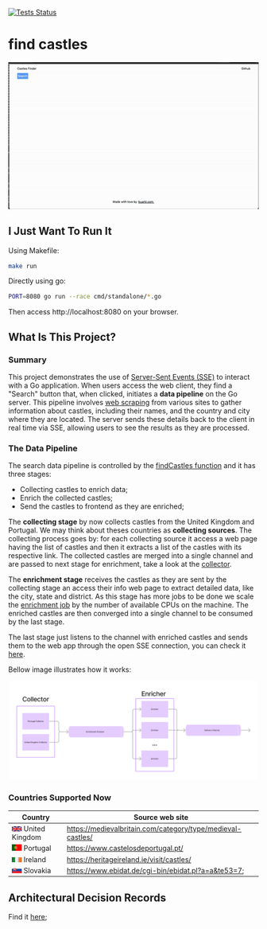[![Tests Status](https://github.com/buarki/find-castles/workflows/tests/badge.svg)](https://github.com/buarki/find-castles/actions)

# find castles

<img src="./docs/find-castles.gif" alt="app running"/>


## I Just Want To Run It

Using Makefile:

```sh
make run
```

Directly using go:

```sh
PORT=8080 go run --race cmd/standalone/*.go
```

Then access http://localhost:8080 on your browser.


## What Is This Project?

### Summary
This project demonstrates the use of [Server-Sent Events (SSE)](https://developer.mozilla.org/en-US/docs/Web/API/Server-sent_events/Using_server-sent_events) to interact with a Go application. When users access the web client, they find a "Search" button that, when clicked, initiates a **data pipeline** on the Go server. This pipeline involves [web scraping](https://www.imperva.com/learn/application-security/web-scraping-attack/#:~:text=Web%20scraping%20is%20the%20process,replicate%20entire%20website%20content%20elsewhere.) from various sites to gather information about castles, including their names, and the country and city where they are located. The server sends these details back to the client in real time via SSE, allowing users to see the results as they are processed.

### The Data Pipeline

The search data pipeline is controlled by the [findCastles function](./cmd/find_castles.go) and it has three stages:
- Collecting castles to enrich data;
- Enrich the collected castles;
- Send the castles to frontend as they are enriched;

The **collecting stage** by now collects castles from the United Kingdom and Portugal. We may think about theses countries as **collecting sources**. The collecting process goes by: for each collecting source it access a web page having the list of castles and then it extracts a list of the castles with its respective link. The collected castles are merged into a single channel and are passed to next stage for enrichment, take a look at the [collector](./collector/collector.go).

The **enrichment stage** receives the castles as they are sent by the collecting stage an access their info web page to extract detailed data, like the city, state and district. As this stage has more jobs to be done we scale the [enrichment job](./enricher/enricher.go) by the number of available CPUs on the machine. The enriched castles are then converged into a single channel to be consumed by the last stage.

The last stage just listens to the channel with enriched castles and sends them to the web app through the open SSE connection, you can check it [here](./cmd/main.go).

Bellow image illustrates how it works:

<img src="./docs/pipeline-view.png" width="900" alt="pipeline view"/>

### Countries Supported Now

|Country|Source web site|
|--|--|
|<img width=20 src="./cmd/standalone/public/uk-flag.webp"/> United Kingdom|https://medievalbritain.com/category/type/medieval-castles/|
|<img width=20 src="./cmd/standalone/public/pt-flag.webp"/> Portugal|https://www.castelosdeportugal.pt/|
|<img width=20 src="./cmd/standalone/public/ir-flag.jpeg"/> Ireland|https://heritageireland.ie/visit/castles/|
|<img width=20 src="./cmd/standalone/public/sk.png"/> Slovakia|https://www.ebidat.de/cgi-bin/ebidat.pl?a=a&te53=7;|

## Architectural Decision Records

Find it [here](./docs/adr/index.md);

